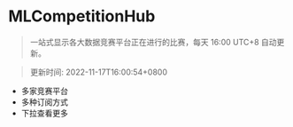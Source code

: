 # MLCompetitionHub

> 一站式显示各大数据竞赛平台正在进行的比赛，每天 16:00 UTC+8 自动更新。
  
> 更新时间: 2022-11-17T16:00:54+0800 

* 多家竞赛平台
* 多种订阅方式
* 下拉查看更多